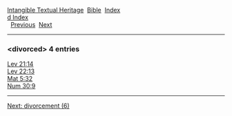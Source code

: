 [Intangible Textual Heritage](../../index)  [Bible](../index) 
[Index](index)   
[d Index](_d_)  
  [Previous](c03301)  [Next](c03303) 

------------------------------------------------------------------------

### &lt;divorced&gt; 4 entries

[Lev 21:14](../kjv/lev021.htm#014)  
[Lev 22:13](../kjv/lev022.htm#013)  
[Mat 5:32](../kjv/mat005.htm#032)  
[Num 30:9](../kjv/num030.htm#009)  

------------------------------------------------------------------------

[Next: divorcement (6)](c03303)
